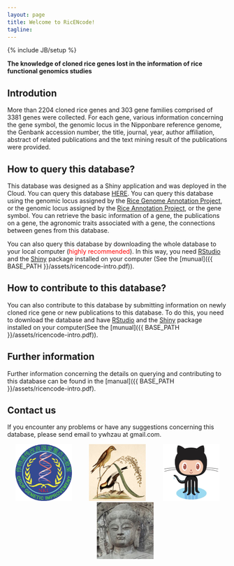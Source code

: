 ```yaml
---
layout: page
title: Welcome to RicENcode!
tagline: 
---
```

{% include JB/setup %}

__The knowledge of cloned rice genes lost in the information of rice functional genomics studies__

## Introdution
More than 2204 cloned rice genes and 303 gene families comprised of 3381 genes were collected. For each gene, 
various information concerning the gene symbol, the genomic locus in the Nipponbare reference genome, 
the Genbank accession number, the title, journal, year, author affiliation, abstract of related 
publications and the text mining result of the publications were provided.

    
## How to query this database?

This database was designed as a Shiny application and was deployed in the Cloud. 
You can query this database [HERE](http://ricencode.ncpgr.cn).
You can query this database using the genomic locus assigned by the [Rice Genome Annotation Project](http://rice.plantbiology.msu.edu/), 
or the genomic locus assigned by the [Rice Annotation Project](http://rapdb.dna.affrc.go.jp/), or the gene symbol. 
You can retrieve the basic information of a gene, the publications on a gene, the agronomic traits associated with a gene, the connections between genes from this database.

You can also query this database by downloading the whole database to your local computer (<font color="red">highly recommended</font>). In this way, you need [RStudio](http://www.rstudio.com/) and the [Shiny](http://shiny.rstudio.com/) package installed on your computer (See the [munual]({{ BASE_PATH }}/assets/ricencode-intro.pdf)).


## How to contribute to this database?

You can also contribute to this database by submitting information on newly cloned rice gene or new publications to this database. To do this, you need to download the database and have [RStudio](http://www.rstudio.com/) and the [Shiny](http://shiny.rstudio.com/) package installed on your computer(See the [munual]({{ BASE_PATH }}/assets/ricencode-intro.pdf)).


## Further information
Further information concerning the details on querying and contributing to this database can be found in the [manual]({{ BASE_PATH }}/assets/ricencode-intro.pdf).

## Contact us
If you encounter any problems or have any suggestions concerning this database, please send email to ywhzau at gmail.com.

<div align='center'>
<a href='http://croplab.hzau.edu.cn' target='_blank'><img src='croplab.png' width='130' height='130'></a>
&nbsp;&nbsp;&nbsp;&nbsp;&nbsp;&nbsp;&nbsp;&nbsp;
<a href='http://venyao.github.io/RICENCODE/' target='_blank'><img src='rice.png' width='130' height='130'></a>
&nbsp;&nbsp;&nbsp;&nbsp;&nbsp;&nbsp;&nbsp;&nbsp;
<a href='https://github.com/venyao/RICENCODE' target='_blank'><img src='github.png' width='130' height='130'></a>
&nbsp;&nbsp;&nbsp;&nbsp;&nbsp;&nbsp;&nbsp;&nbsp;
<a href='https://www.researchgate.net/profile/Wen_Yao' target='_blank'><img src='RG.jpg' width='130' height='130'></a>
</div>

